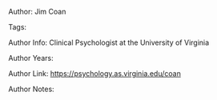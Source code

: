 Author: Jim Coan

Tags:

Author Info:  Clinical Psychologist at the University of Virginia

Author Years: 

Author Link:  https://psychology.as.virginia.edu/coan

Author Notes:


